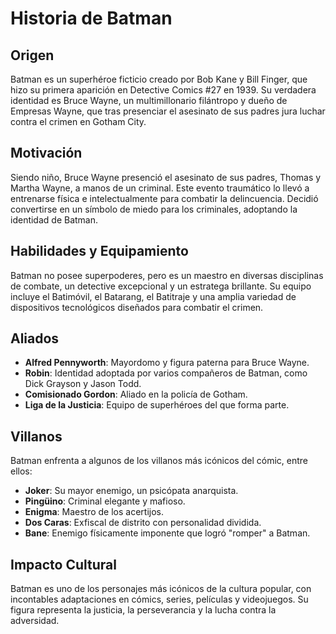 # Historia de Batman

## Origen
Batman es un superhéroe ficticio creado por Bob Kane y Bill Finger, que hizo su primera aparición en Detective Comics #27 en 1939. Su verdadera identidad es Bruce Wayne, un multimillonario filántropo y dueño de Empresas Wayne, que tras presenciar el asesinato de sus padres jura luchar contra el crimen en Gotham City.

## Motivación
Siendo niño, Bruce Wayne presenció el asesinato de sus padres, Thomas y Martha Wayne, a manos de un criminal. Este evento traumático lo llevó a entrenarse física e intelectualmente para combatir la delincuencia. Decidió convertirse en un símbolo de miedo para los criminales, adoptando la identidad de Batman.

## Habilidades y Equipamiento
Batman no posee superpoderes, pero es un maestro en diversas disciplinas de combate, un detective excepcional y un estratega brillante. Su equipo incluye el Batimóvil, el Batarang, el Batitraje y una amplia variedad de dispositivos tecnológicos diseñados para combatir el crimen.

## Aliados
- **Alfred Pennyworth**: Mayordomo y figura paterna para Bruce Wayne.
- **Robin**: Identidad adoptada por varios compañeros de Batman, como Dick Grayson y Jason Todd.
- **Comisionado Gordon**: Aliado en la policía de Gotham.
- **Liga de la Justicia**: Equipo de superhéroes del que forma parte.

## Villanos
Batman enfrenta a algunos de los villanos más icónicos del cómic, entre ellos:
- **Joker**: Su mayor enemigo, un psicópata anarquista.
- **Pingüino**: Criminal elegante y mafioso.
- **Enigma**: Maestro de los acertijos.
- **Dos Caras**: Exfiscal de distrito con personalidad dividida.
- **Bane**: Enemigo físicamente imponente que logró "romper" a Batman.

## Impacto Cultural
Batman es uno de los personajes más icónicos de la cultura popular, con incontables adaptaciones en cómics, series, películas y videojuegos. Su figura representa la justicia, la perseverancia y la lucha contra la adversidad.
